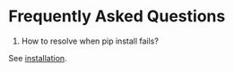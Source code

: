 # Frequently Asked Questions

1.  How to resolve when pip install fails?

See [installation](https://cachemon.github.io/libCacheSim-python/getting_started/installation/).
